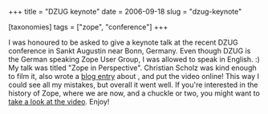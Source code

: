 +++
title = "DZUG keynote"
date = 2006-09-18
slug = "dzug-keynote"

[taxonomies]
tags = ["zope", "conference"]
+++

I was honoured to be asked to give a keynote talk at the recent DZUG
conference in Sankt Augustin near Bonn, Germany. Even though DZUG is the
German speaking Zope User Group, I was allowed to speak in English. :)
My talk was titled "Zope in Perspective". Christian Scholz was kind
enough to film it, also wrote a [blog
entry](http://dev.comlounge.net/Members/cs/blog/blogentry.2006-09-16.3795945992)
about , and put the video online! This way I could see all my mistakes,
but overall it went well. If you're interested in the history of Zope,
where we are now, and a chuckle or two, you might want to [take a look
at the
video](http://comlounge.tv/blog/archive/2006/09/16/cltv05-dzug-tagung-keynote-by-martijn-faassen).
Enjoy!
